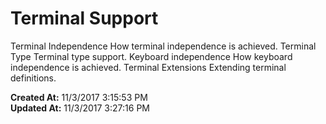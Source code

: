 # Terminal Support

Terminal Independence How terminal independence is achieved. Terminal Type Terminal type support. Keyboard independence How keyboard independence is achieved. Terminal Extensions Extending terminal definitions.  

**Created At:** 11/3/2017 3:15:53 PM  
**Updated At:** 11/3/2017 3:27:16 PM  

